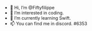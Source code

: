 - 👋 Hi, I’m @Fiftyfilippe
- 👀 I’m interested in coding.
- 🌱 I’m currently learning Swift.
- 📫 You can find me in discord. #6353

<!---
Fiftyfilippe/Fiftyfilippe is a ✨ special ✨ repository because its `README.md` (this file) appears on your GitHub profile.
You can click the Preview link to take a look at your changes.
--->
